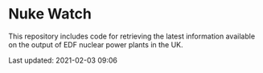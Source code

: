 # Nuke Watch

This repository includes code for retrieving the latest information available on the output of EDF nuclear power plants in the UK.

Last updated: 2021-02-03 09:06